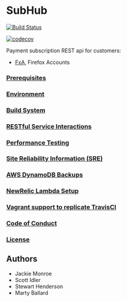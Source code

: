 # SubHub

[![Build Status](https://travis-ci.org/mozilla/subhub.svg?branch=master)](https://travis-ci.org/mozilla/subhub)


[![codecov](https://codecov.io/gh/mozilla/subhub/branch/master/graph/badge.svg)](https://codecov.io/gh/mozilla/subhub)


Payment subscription REST api for customers:
- [FxA](https://github.com/mozilla/fxa), Firefox Accounts

### [Prerequisites](./doc/prerequisites.md)

### [Environment](./docs/environment.md)

### [Build System](./docs/doit.md)

### [RESTful Service Interactions](./docs/rest.md)

### [Performance Testing](./{sub,hub}/tests/performance/README.md)

### [Site Reliability Information (SRE)](./docs/sre_info.md)

### [AWS DynamoDB Backups](./docs/backups.md)

### [NewRelic Lambda Setup](./bin/nr-lambda-onboarding-master/README.md)

### [Vagrant support to replicate TravisCI](./docs/vagrant.md)

### [Code of Conduct](./CODE_OF_CONDUCT.md)

### [License](./LICENSE.md)

## Authors

* Jackie Monroe
* Scott Idler
* Stewart Henderson
* Marty Ballard
